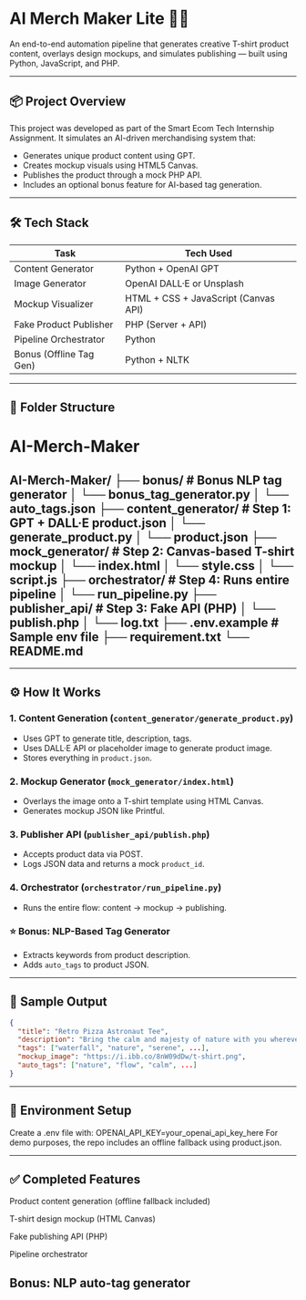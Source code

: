 # AI Merch Maker Lite 🎨👕

An end-to-end automation pipeline that generates creative T-shirt product content, overlays design mockups, and simulates publishing — built using Python, JavaScript, and PHP.

---

## 📦 Project Overview

This project was developed as part of the Smart Ecom Tech Internship Assignment. It simulates an AI-driven merchandising system that:

- Generates unique product content using GPT.
- Creates mockup visuals using HTML5 Canvas.
- Publishes the product through a mock PHP API.
- Includes an optional bonus feature for AI-based tag generation.

---

## 🛠️ Tech Stack

| Task                       | Tech Used           |
|----------------------------|---------------------|
| Content Generator          | Python + OpenAI GPT |
| Image Generator            | OpenAI DALL·E or Unsplash |
| Mockup Visualizer          | HTML + CSS + JavaScript (Canvas API) |
| Fake Product Publisher     | PHP (Server + API)  |
| Pipeline Orchestrator      | Python              |
| Bonus (Offline Tag Gen)    | Python + NLTK       |

---

## 📂 Folder Structure

# AI-Merch-Maker

AI-Merch-Maker/
├── bonus/ # Bonus NLP tag generator
│ └── bonus_tag_generator.py
│ └── auto_tags.json
├── content_generator/ # Step 1: GPT + DALL·E product.json
│ └── generate_product.py
│ └── product.json
├── mock_generator/ # Step 2: Canvas-based T-shirt mockup
│ └── index.html
│ └── style.css
│ └── script.js
├── orchestrator/ # Step 4: Runs entire pipeline
│ └── run_pipeline.py
├── publisher_api/ # Step 3: Fake API (PHP)
│ └── publish.php
│ └── log.txt
├── .env.example # Sample env file
├── requirement.txt
└── README.md 
---

---

## ⚙️ How It Works

### 1. Content Generation (`content_generator/generate_product.py`)
- Uses GPT to generate title, description, tags.
- Uses DALL·E API or placeholder image to generate product image.
- Stores everything in `product.json`.

### 2. Mockup Generator (`mock_generator/index.html`)
- Overlays the image onto a T-shirt template using HTML Canvas.
- Generates mockup JSON like Printful.

### 3. Publisher API (`publisher_api/publish.php`)
- Accepts product data via POST.
- Logs JSON data and returns a mock `product_id`.

### 4. Orchestrator (`orchestrator/run_pipeline.py`)
- Runs the entire flow: content → mockup → publishing.

### ⭐ Bonus: NLP-Based Tag Generator
- Extracts keywords from product description.
- Adds `auto_tags` to product JSON.

---

## 📸 Sample Output

```json
{
  "title": "Retro Pizza Astronaut Tee",
  "description": "Bring the calm and majesty of nature with you wherever you go...",
  "tags": ["waterfall", "nature", "serene", ...],
  "mockup_image": "https://i.ibb.co/8nW09dDw/t-shirt.png",
  "auto_tags": ["nature", "flow", "calm", ...]
}
```
---
## 🔐 Environment Setup
Create a .env file with:
OPENAI_API_KEY=your_openai_api_key_here
For demo purposes, the repo includes an offline fallback using product.json.

---
## ✅ Completed Features
 Product content generation (offline fallback included)

 T-shirt design mockup (HTML Canvas)

 Fake publishing API (PHP)

 Pipeline orchestrator

 Bonus: NLP auto-tag generator
---



